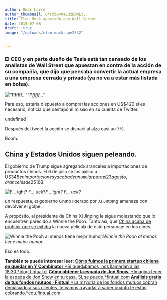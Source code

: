 ```yaml
---
author: Omar Larré
author_thumbnail: 0*Fxb64VaERzEbMLti.
title: Elon Musk apestado con Wall Street
date: 2018-07-08
draft: 'true'
image: "/uploads/elon-musk-ape2342"


---
```


### El CEO y en parte dueño de Tesla está tan cansado de los analistas de Wall Street que apuestan en contra de la acción de su compañía, que dijo que pensaba convertir la actual empresa a una empresa cerrada y privada (ya no va a estar más listada en bolsa).

![“Pfffff…”](/uploads/elon-musk-ape3591)*“Pfffff…”*

Para eso, estaría dispuesto a comprar las acciones en US$420 si es necesario, noticia que destapó el mismo en su cuenta de Twitter.

undefined

Después del tweet la acción se disparó al alza casi un 7%.

Boom.

## **China y Estados Unidos siguen peleando.**

El gobierno de Trump sigue agregando aranceles a importaciones de productos chinos. El 6 de julio se los aplicó a US$34B en importaciones y acaba de anunciar para el 23 agosto, aranceles de 25% a otros US$16B.

![F… ight? F… uck?](/uploads/elon-musk-ape4642)*F… ight? F… uck?*

En respuesta, el gobierno Chino liderado por Xi Jinping amenaza con devolver el golpe.

A propósito, al presidente de China Xi Jinping le sigue molestando que lo encuentren parecido a Winnie the Pooh. Tanto así, que [China acaba de prohibir que se exhiba](https://www.theguardian.com/world/2018/aug/07/china-bans-winnie-the-pooh-film-to-stop-comparisons-to-president-xi) la nueva película de este personaje en los cines

![Winnie the Pooh al menos tiene mejor humor.](/uploads/elon-musk-ape2342)*Winnie the Pooh al menos tiene mejor humor.*

Eso es todo.

**También te puede interesar leer:**
[**Cómo fuimos la primera startup chilena en quedar en Y Combinator**
*Si quedábamos, nos llamarían a las 18:30.*blog.fintual.cl](https://blog.fintual.cl/c%C3%B3mo-fuimos-la-primera-startup-chilena-en-quedar-en-y-combinator-41363df2e2dc)
[**Cómo obtener la espada de Jon Snow.**
*Imagina tener la espada de Jon Snow en tu casa. Sí, se puede.*fintual.com](https://fintual.com/got)
[**Análisis gratis de tus fondos mutuos · Fintual**
*La mayoría de los fondos mutuos cobran demasiado a sus clientes, te vamos a ayudar a saber cuánto te están cobrando.*edu.fintual.com](https://edu.fintual.com/sherlock)